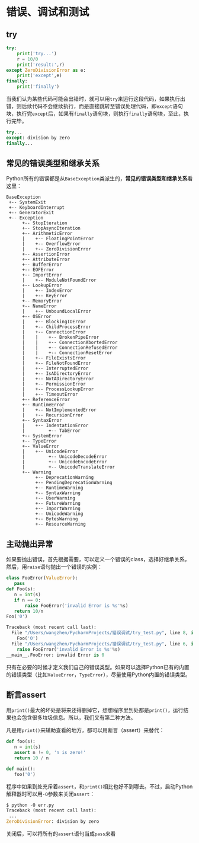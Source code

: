 # 错误、调试和测试

## try

```python
try:
    print('try...')
    r = 10/0
    print('result:',r)
except ZeroDivisionError as e:
    print('except',e)
finally:
    print('finally')

```

当我们认为某些代码可能会出错时，就可以用`try`来运行这段代码，如果执行出错，则后续代码不会继续执行，而是直接跳转至错误处理代码，即`except`语句块，执行完`except`后，如果有`finally`语句块，则执行`finally`语句块，至此，执行完毕。

 ```python
try...
except: division by zero
finally...
 ```



## 常见的错误类型和继承关系

Python所有的错误都是从`BaseException`类派生的，**常见的错误类型和继承关系**看这里：

```
BaseException
 +-- SystemExit
 +-- KeyboardInterrupt
 +-- GeneratorExit
 +-- Exception
      +-- StopIteration
      +-- StopAsyncIteration
      +-- ArithmeticError
      |    +-- FloatingPointError
      |    +-- OverflowError
      |    +-- ZeroDivisionError
      +-- AssertionError
      +-- AttributeError
      +-- BufferError
      +-- EOFError
      +-- ImportError
      |    +-- ModuleNotFoundError
      +-- LookupError
      |    +-- IndexError
      |    +-- KeyError
      +-- MemoryError
      +-- NameError
      |    +-- UnboundLocalError
      +-- OSError
      |    +-- BlockingIOError
      |    +-- ChildProcessError
      |    +-- ConnectionError
      |    |    +-- BrokenPipeError
      |    |    +-- ConnectionAbortedError
      |    |    +-- ConnectionRefusedError
      |    |    +-- ConnectionResetError
      |    +-- FileExistsError
      |    +-- FileNotFoundError
      |    +-- InterruptedError
      |    +-- IsADirectoryError
      |    +-- NotADirectoryError
      |    +-- PermissionError
      |    +-- ProcessLookupError
      |    +-- TimeoutError
      +-- ReferenceError
      +-- RuntimeError
      |    +-- NotImplementedError
      |    +-- RecursionError
      +-- SyntaxError
      |    +-- IndentationError
      |         +-- TabError
      +-- SystemError
      +-- TypeError
      +-- ValueError
      |    +-- UnicodeError
      |         +-- UnicodeDecodeError
      |         +-- UnicodeEncodeError
      |         +-- UnicodeTranslateError
      +-- Warning
           +-- DeprecationWarning
           +-- PendingDeprecationWarning
           +-- RuntimeWarning
           +-- SyntaxWarning
           +-- UserWarning
           +-- FutureWarning
           +-- ImportWarning
           +-- UnicodeWarning
           +-- BytesWarning
           +-- ResourceWarning
```

## 主动抛出异常

如果要抛出错误，首先根据需要，可以定义一个错误的class，选择好继承关系，然后，用`raise`语句抛出一个错误的实例：

 ```python
class FooError(ValueError):
    pass
def Foo(s):
    n = int(s)
    if n == 0:
        raise FooError('invalid Error is %s'%s)
    return 10/n
Foo('0')
 ```

```python
Traceback (most recent call last):
  File "/Users/wangzhen/PycharmProjects/错误调试/try_test.py", line 8, in <module>
    Foo('0')
  File "/Users/wangzhen/PycharmProjects/错误调试/try_test.py", line 6, in Foo
    raise FooError('invalid Error is %s'%s)
__main__.FooError: invalid Error is 0

```

只有在必要的时候才定义我们自己的错误类型。如果可以选择Python已有的内置的错误类型（比如`ValueError`，`TypeError`），尽量使用Python内置的错误类型。

##  断言assert

用`print()`最大的坏处是将来还得删掉它，想想程序里到处都是`print()`，运行结果也会包含很多垃圾信息。所以，我们又有第二种方法。

 凡是用`print()`来辅助查看的地方，都可以用断言（assert）来替代：

 ```python
def foo(s):
    n = int(s)
    assert n != 0, 'n is zero!'
    return 10 / n

def main():
    foo('0')
 ```

程序中如果到处充斥着`assert`，和`print()`相比也好不到哪去。不过，启动Python解释器时可以用`-O`参数来关闭`assert`：

 ```python
$ python -O err.py
Traceback (most recent call last):
  ...
ZeroDivisionError: division by zero
 ```

关闭后，可以将所有的`assert`语句当成`pass`来看



